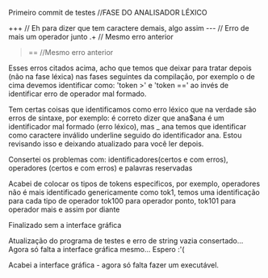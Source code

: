 Primeiro commit de testes
//FASE DO ANALISADOR LÉXICO

+++ // Eh para dizer que tem caractere demais, algo assim
--- // Erro de mais um operador junto
.+ // Mesmo erro anterior
>== //Mesmo erro anterior

Esses erros citados acima, acho que temos que deixar para tratar depois (não na fase léxica) nas fases seguintes da compilação, por exemplo o de cima devemos identificar como: 'token >' e 'token ==' ao invés de identificar erro de operador mal formado.

Tem certas coisas que identificamos como erro léxico que na verdade são erros de sintaxe, por exemplo: é correto dizer que ana$ana é um identificador mal formado (erro léxico), mas _ ana temos que identificar como caractere inválido underline seguido do identificador ana. Estou revisando isso e deixando atualizado para você ler depois.

Consertei os problemas com: identificadores(certos e com erros), operadores (certos e com erros) e palavras reservadas

Acabei de colocar os tipos de tokens especificos, por exemplo, operadores não é mais identificado genericamente como tok1, temos uma identificação para cada tipo de operador tok100 para operador ponto, tok101 para operador mais e assim por diante

Finalizado sem a interface gráfica

Atualização do programa de testes e erro de string vazia consertado... Agora só falta a interface gráfica mesmo... Espero :'(

Acabei a interface gráfica - agora só falta fazer um executável.

